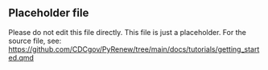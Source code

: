 ## Placeholder file
 Please do not edit this file directly.
 This file is just a placeholder.
 For the source file, see:
 https://github.com/CDCgov/PyRenew/tree/main/docs/tutorials/getting_started.qmd
